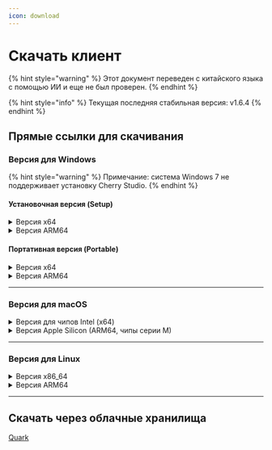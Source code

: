 ```yaml
---
icon: download
---
```

# Скачать клиент


{% hint style="warning" %}
Этот документ переведен с китайского языка с помощью ИИ и еще не был проверен.
{% endhint %}




{% hint style="info" %}
Текущая последняя стабильная версия: v1.6.4
{% endhint %}

## Прямые ссылки для скачивания

### Версия для Windows

{% hint style="warning" %}
Примечание: система Windows 7 не поддерживает установку Cherry Studio.
{% endhint %}

#### Установочная версия (Setup)

<details>

<summary>Версия x64</summary>

Основные источники:

【[Официальный сайт Cherry Studio](https://cherry-ai.com/download)】 【[GitHub](https://github.com/CherryHQ/cherry-studio/releases/download/1.6.4/Cherry-Studio-v1.6.4-x64-setup.exe)】

Резервные источники:

【[Зеркало 1](https://download-cf.ocoolai.com/https://github.com/CherryHQ/cherry-studio/releases/download/1.6.4/Cherry-Studio-v1.6.4-x64-setup.exe)】 【[Зеркало 2](https://download.ocoolai.com/https://github.com/CherryHQ/cherry-studio/releases/download/1.6.4/Cherry-Studio-v1.6.4-x64-setup.exe)】 【[Зеркало 3](https://download.ocoolai.online/https://github.com/CherryHQ/cherry-studio/releases/download/1.6.4/Cherry-Studio-v1.6.4-x64-setup.exe)】

</details>

<details>

<summary>Версия ARM64</summary>

Основные источники:

【[Официальный сайт Cherry Studio](https://cherry-ai.com/download)】 【[GitHub](https://github.com/CherryHQ/cherry-studio/releases/download/1.6.4/Cherry-Studio-v1.6.4-arm64-setup.exe)】

Резервные источники:

【[Зеркало 1](https://download-cf.ocoolai.com/https://github.com/CherryHQ/cherry-studio/releases/download/1.6.4/Cherry-Studio-v1.6.4-arm64-setup.exe)】 【[Зеркало 2](https://download.ocoolai.com/https://github.com/CherryHQ/cherry-studio/releases/download/1.6.4/Cherry-Studio-v1.6.4-arm64-setup.exe)】 【[Зеркало 3](https://download.ocoolai.online/https://github.com/CherryHQ/cherry-studio/releases/download/1.6.4/Cherry-Studio-v1.6.4-arm64-setup.exe)】

</details>

#### Портативная версия (Portable)

<details>

<summary>Версия x64</summary>

Основные источники:

【[Официальный сайт Cherry Studio](https://cherry-ai.com/download)】 【[GitHub](https://github.com/CherryHQ/cherry-studio/releases/download/1.6.4/Cherry-Studio-v1.6.4-x64-portable.exe)】

Резервные источники:

【[Зеркало 1](https://download-cf.ocoolai.com/https://github.com/CherryHQ/cherry-studio/releases/download/1.6.4/Cherry-Studio-v1.6.4-x64-portable.exe)】 【[Зеркало 2](https://download.ocoolai.com/https://github.com/CherryHQ/cherry-studio/releases/download/1.6.4/Cherry-Studio-v1.6.4-x64-portable.exe)】 【[Зеркало 3](https://download.ocoolai.online/https://github.com/CherryHQ/cherry-studio/releases/download/1.6.4/Cherry-Studio-v1.6.4-x64-portable.exe)】

</details>

<details>

<summary>Версия ARM64</summary>

Основные источники:

【[Официальный сайт Cherry Studio](https://cherry-ai.com/download)】 【[GitHub](https://github.com/CherryHQ/cherry-studio/releases/download/1.6.4/Cherry-Studio-v1.6.4-arm64-portable.exe)】

Резервные источники:

【[Зеркало 1](https://download-cf.ocoolai.com/https://github.com/CherryHQ/cherry-studio/releases/download/1.6.4/Cherry-Studio-v1.6.4-arm64-portable.exe)】 【[Зеркало 2](https://download.ocoolai.com/https://github.com/CherryHQ/cherry-studio/releases/download/1.6.4/Cherry-Studio-v1.6.4-arm64-portable.exe)】 【[Зеркало 3](https://download.ocoolai.online/https://github.com/CherryHQ/cherry-studio/releases/download/1.6.4/Cherry-Studio-v1.6.4-arm64-portable.exe)】

</details>

***

### Версия для macOS

<details>

<summary>Версия для чипов Intel (x64)</summary>

Основные источники:

【[Официальный сайт Cherry Studio](https://cherry-ai.com/download)】 【[GitHub](https://github.com/CherryHQ/cherry-studio/releases/download/1.6.4/Cherry-Studio-v1.6.4-x64.dmg)】

Резервные источники:

【[Зеркало 1](https://download-cf.ocoolai.com/https://github.com/CherryHQ/cherry-studio/releases/download/1.6.4/Cherry-Studio-v1.6.4.dmg)】 【[Зеркало 2](https://download.ocoolai.com/https://github.com/CherryHQ/cherry-studio/releases/download/1.6.4/Cherry-Studio-v1.6.4-x64.dmg)】 【[Зеркало 3](https://download.ocoolai.online/https://github.com/CherryHQ/cherry-studio/releases/download/1.6.4/Cherry-Studio-v1.6.4-x64.dmg)】

</details>

<details>

<summary>Версия Apple Silicon (ARM64, чипы серии M)</summary>

Основные источники:

【[Официальный сайт Cherry Studio](https://cherry-ai.com/download)】 【[GitHub](https://github.com/CherryHQ/cherry-studio/releases/download/1.6.4/Cherry-Studio-v1.6.4-arm64.dmg)】

Резервные источники:

【[Зеркало 1](https://download-cf.ocoolai.com/https://github.com/CherryHQ/cherry-studio/releases/download/1.6.4/Cherry-Studio-v1.6.4-arm64.dmg)】 【[Зеркало 2](https://download.ocoolai.com/https://github.com/CherryHQ/cherry-studio/releases/download/1.6.4/Cherry-Studio-v1.6.4-arm64.dmg)】 【[Зеркало 3](https://download.ocoolai.online/https://github.com/CherryHQ/cherry-studio/releases/download/1.6.4/Cherry-Studio-v1.6.4-arm64.dmg)】

</details>

***

### Версия для Linux

<details>

<summary>Версия x86_64</summary>

Основные источники:

【[Официальный сайт Cherry Studio](https://cherry-ai.com/download)】 【[GitHub](https://github.com/CherryHQ/cherry-studio/releases/download/1.6.4/Cherry-Studio-v1.6.4-x86_64.AppImage)】

Резервные источники:

【[Зеркало 1](https://download-cf.ocoolai.com/https://github.com/CherryHQ/cherry-studio/releases/download/1.6.4/Cherry-Studio-v1.6.4-x86_64.AppImage)】 【[Зеркало 2](https://download.ocoolai.com/https://github.com/CherryHQ/cherry-studio/releases/download/1.6.4/Cherry-Studio-v1.6.4-x86_64.AppImage)】 【[Зеркало 3](https://download.ocoolai.online/https://github.com/CherryHQ/cherry-studio/releases/download/1.6.4/Cherry-Studio-v1.6.4-x86_64.AppImage)】

</details>

<details>

<summary>Версия ARM64</summary>

Основные источники:

【[Официальный сайт Cherry Studio](https://cherry-ai.com/download)】 【[GitHub](https://github.com/CherryHQ/cherry-studio/releases/download/1.6.4/Cherry-Studio-v1.6.4-arm64.AppImage)】

Резервные источники:

【[Зеркало 1](https://download-cf.ocoolai.com/https://github.com/CherryHQ/cherry-studio/releases/download/1.6.4/Cherry-Studio-v1.6.4-arm64.AppImage)】 【[Зеркало 2](https://download.ocoolai.com/https://github.com/CherryHQ/cherry-studio/releases/download/1.6.4/Cherry-Studio-v1.6.4-arm64.AppImage)】 【[Зеркало 3](https://download.ocoolai.online/https://github.com/CherryHQ/cherry-studio/releases/download/1.6.4/Cherry-Studio-v1.6.4-arm64-AppImage)】

</details>

***

## Скачать через облачные хранилища

[Quark](https://pan.quark.cn/s/4044324d0ecd#/list/share)